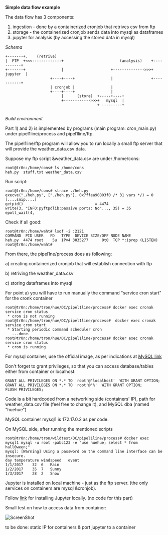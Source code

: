 <b>Simple data flow example</b>

The data flow has 3 components:
1) ingestion - done by a containerized cronjob that retrives csv from ftp
2) storage - the containerized cronjob sends data into mysql as dataframes
3) jupyter for analysis (by accessing the stored data in mysql)

*Schema*
```
+-------+.    (retrive)
|  FTP  +<<<-------------+                         (analysis)    +-----------+
+-------+                |                     +-------------->>>+  jupyter  |
                    +----+----+                |                 +-----------+
                    | cronjob |                |
                    +----+----+                |
                         |      (store)  +-----+----+             
                         +------------>>>+   mysql  |
                                         + ---------+
                                  
```

*Build environment*

Part 1) and 2) is implemented by programs (main program: cron_main.py) under pipel1line/process and pipel1line/ftp.

The pipel1line/ftp program will allow you to run locally a small ftp server that will provide the weather_data.csv data.

Suppose my ftp script &weather_data.csv are under /home/cons:
```
root@tr0n:/home/cons# ls /home/cons
heh.py  stuff.txt weather_data.csv
````
Run script:
```
root@tr0n:/home/cons# strace ./heh.py 
execve("./heh.py", ["./heh.py"], 0x7ffea90803f0 /* 31 vars */) = 0
[....snip....]
getpid()                                = 4474
write(3, "INFO:pyftpdlib:passive ports: No"..., 35) = 35
epoll_wait(4, 
````
Check if all good:

```
root@tr0n:/home/waht# lsof -i :2121
COMMAND  PID USER   FD   TYPE  DEVICE SIZE/OFF NODE NAME
heh.py  4474 root    5u  IPv4 3035277      0t0  TCP *:iprop (LISTEN)
root@tr0n:/home/waht# 
```


From there, the pipel1ne/process does as following:

a) creating containerized cronjob that will establish connection with ftp

b) retriving the weather_data.csv

c) storing dataframes into mysql 


For point a) you will have to run manually the command "service cron start" for the cronk container
```
root@tr0n:/home/tron/hue/DC/pipel1line/process# docker exec cronak service cron status
 * cron is not running
root@tr0n:/home/tron/hue/DC/pipel1line/process#  docker exec cronak service cron start
 * Starting periodic command scheduler cron
   ...done.
root@tr0n:/home/tron/hue/DC/pipel1line/process# docker exec cronak service cron status
 * cron is running
 ```
 For mysql container, use the official image, as per indications at <a href="https://dev.mysql.com/doc/mysql-installation-excerpt/5.5/en/docker-mysql-getting-started.html">MySQL link</a>
 
 Don't forget to grant privileges, so that you can access database/tables either from container or localhost:
``` 
GRANT ALL PRIVILEGES ON *.* TO 'root'@'localhost'  WITH GRANT OPTION;
GRANT ALL PRIVILEGES ON *.* TO 'root'@'%'  WITH GRANT OPTION;
FLUSH PRIVILEGES;
```

Code is a bit hardcoded from a networking side (containers' IP), path for weather_data.csv file (feel free to change it),
and MySQL dba (named "huehue")

MySQL container mysql1 is 172.17.0.2 as per code.

On MySQL side, after running the mentioned scripts
```
root@tr0n:/home/tron/wildtest/DC/pipel1line/process# docker exec mysql1 mysql -u root -pabc123 -e "use huehue; select * from hall0ween;"
mysql: [Warning] Using a password on the command line interface can be insecure.
day	temperature	windspeed	event
1/1/2017	32	6	Rain
1/2/2017	35	7	Sunny
1/3/2017	28	2	Snow
```

Jupyter is installed on local machine - just as the ftp server. (the only services on containers are mysql &cronjob).

Follow <a href="https://hostadvice.com/how-to/how-to-install-jupyter-notebook-on-ubuntu-18-04-vps-or-dedicated-server/">link</a> for installing Jupyter locally. (no code for this part)

Small test on how to access data from container:

![ScreenShot](https://raw.githubusercontent.com/jnc0x24dd099bb870/DC/master/pipel1line/data/jup.png) 


to be done: static IP for containers & port jupyter to a container

